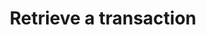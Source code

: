 ---
title: Retrieve a transaction
excerpt: Retrieve an existing transaction
api:
  file: data.json
  operationId: getTransaction
deprecated: false
hidden: false
metadata:
  title: ''
  description: ''
  robots: index
next:
  description: ''
---